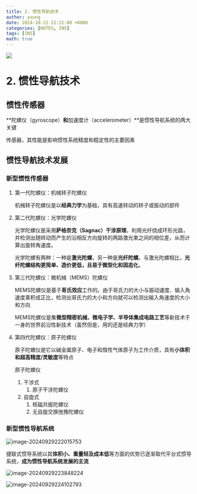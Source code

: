 ```yaml
---
title: 2. 惯性导航技术
author: young
date: 2024-10-22 22:22:00 +0800
categories: [NOTES, INS]
tags: [INS]
math: true
---
```


![](https://youngfriday-1328789051.cos.ap-beijing.myqcloud.com/Typora/466c5f617f86f4e4312c9c7551d17bf.jpg)

# 2. 惯性导航技术

## 惯性传感器

**陀螺仪（gyroscope）**和**加速度计（accelerometer）**是惯性导航系统的两大关键

传感器，其性能是影响惯性系统精度和稳定性的主要因素

## 惯性导航技术发展

### 新型惯性传感器

1. 第一代陀螺仪：机械转子陀螺仪

   机械转子陀螺仪是以**经典力学**为基础，具有高速转动的转子或振动的部件

2. 第二代陀螺仪：光学陀螺仪

   光学陀螺仪是采用**萨格奈克（Sagnac）干涉原理**，利用光纤绕成环形光路，并检测出随转动而产生的沿相反方向旋转的两路激光束之间的相位差，从而计算出旋转角速度。

   光学陀螺有两种：一种是**激光陀螺**，另一种是**光纤陀螺**。与激光陀螺相比，**光纤陀螺结构更简单、造价更低，且易于微型化和固态化**。

3. 第三代陀螺仪：微机械（MEMS）陀螺仪

   MEMS陀螺仪是基于**哥氏效应**工作的。由于哥氏力的大小与振动速度、输入角速度乘积成正比，检测出哥氏力的大小和方向就可以检测出输入角速度的大小和方向

   MEMS陀螺仪是集**微型精密机械、微电子学、半导体集成电路工艺**等新技术于一身的世界前沿性新技术（虽然但是，用的还是经典力学）

4. 第四代陀螺仪：原子陀螺仪

   原子陀螺仪是它以碱金属原子、电子和惰性气体原子为工作介质，具有**小体积和超高精度/灵敏度**等特点

   原子陀螺仪

   1. 干涉式
      1. 原子干涉陀螺仪
   2. 自旋式
      1. 核磁共振陀螺仪
      2. 无自旋交换弛豫陀螺仪

### 新型惯性导航系统

![image-20240929222015753](https://youngfriday-1328789051.cos.ap-beijing.myqcloud.com/Typora/image-20240929222015753.png)

捷联式惯导系统以其**体积小、重量轻及成本低**等方面的优势已逐渐取代平台式惯导系统，**成为惯性导航系统发展的主流**

![image-20240929223848224](https://youngfriday-1328789051.cos.ap-beijing.myqcloud.com/Typora/image-20240929223848224.png)

![image-20240929224102793](https://youngfriday-1328789051.cos.ap-beijing.myqcloud.com/Typora/image-20240929224102793.png)

